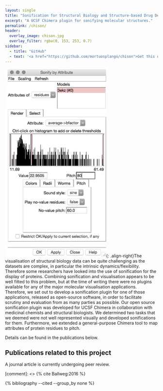 ```yaml
---
layout: single
title: "Sonification for Structural Biology and Structure-based Drug Design"
excerpt: "A UCSF Chimera plugin for sonifying molecular structures."
permalink: /chison/
header: 
  overlay_image: chison.jpg
  overlay_filter: rgba(0, 153, 253, 0.7)
sidebar:
  - title: "GitHub"
  - text: '<a href="https://github.com/mortuosplango/chison">Get this on GitHub</a>'
---
```


![image-left](/images/chisonUI.jpg){: .align-right}The visualisation of structural biology data can be quite challenging as the datasets
are complex, in particular the intrinsic dynamics/flexibility. Therefore some
researchers have looked into the use of sonification for the display of proteins.
Combining sonification and visualisation appears to be well fitted to this problem, but
at the time of writing there were no plugins available for any of the major molecular
visualisation applications. Therefore, we set out to develop a sonification plugin for
one of those applications, released as open-source software, in order to facilitate
scrutiny and evaluation from as many parties as possible. Our open
source sonification plugin was developed for UCSF Chimera  in collaboration
with medicinal chemists and structural biologists. We determined two tasks that we
deemed were not well represented visually and developed sonifications for them.
Furthermore, we extended a general-purpose Chimera tool to map attributes of protein
residues to pitch.

Details can be found in the publications below.

## Publications related to this project
A journal article is currently undergoing peer review.

[comment]: <> {% cite Ballweg:2016 %}

{% bibliography --cited --group_by none %}